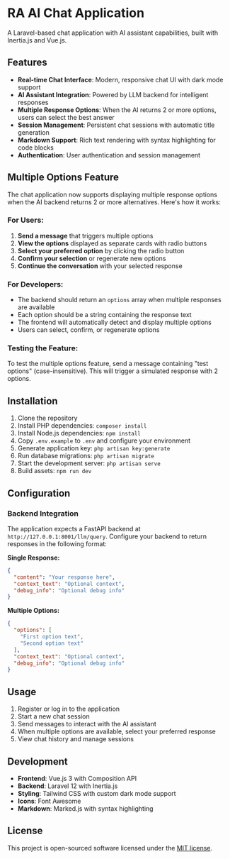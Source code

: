 # RA AI Chat Application

A Laravel-based chat application with AI assistant capabilities, built with Inertia.js and Vue.js.

## Features

- **Real-time Chat Interface**: Modern, responsive chat UI with dark mode support
- **AI Assistant Integration**: Powered by LLM backend for intelligent responses
- **Multiple Response Options**: When the AI returns 2 or more options, users can select the best answer
- **Session Management**: Persistent chat sessions with automatic title generation
- **Markdown Support**: Rich text rendering with syntax highlighting for code blocks
- **Authentication**: User authentication and session management

## Multiple Options Feature

The chat application now supports displaying multiple response options when the AI backend returns 2 or more alternatives. Here's how it works:

### For Users:
1. **Send a message** that triggers multiple options
2. **View the options** displayed as separate cards with radio buttons
3. **Select your preferred option** by clicking the radio button
4. **Confirm your selection** or regenerate new options
5. **Continue the conversation** with your selected response

### For Developers:
- The backend should return an `options` array when multiple responses are available
- Each option should be a string containing the response text
- The frontend will automatically detect and display multiple options
- Users can select, confirm, or regenerate options

### Testing the Feature:
To test the multiple options feature, send a message containing "test options" (case-insensitive). This will trigger a simulated response with 2 options.

## Installation

1. Clone the repository
2. Install PHP dependencies: `composer install`
3. Install Node.js dependencies: `npm install`
4. Copy `.env.example` to `.env` and configure your environment
5. Generate application key: `php artisan key:generate`
6. Run database migrations: `php artisan migrate`
7. Start the development server: `php artisan serve`
8. Build assets: `npm run dev`

## Configuration

### Backend Integration
The application expects a FastAPI backend at `http://127.0.0.1:8001/llm/query`. Configure your backend to return responses in the following format:

**Single Response:**
```json
{
  "content": "Your response here",
  "context_text": "Optional context",
  "debug_info": "Optional debug info"
}
```

**Multiple Options:**
```json
{
  "options": [
    "First option text",
    "Second option text"
  ],
  "context_text": "Optional context",
  "debug_info": "Optional debug info"
}
```

## Usage

1. Register or log in to the application
2. Start a new chat session
3. Send messages to interact with the AI assistant
4. When multiple options are available, select your preferred response
5. View chat history and manage sessions

## Development

- **Frontend**: Vue.js 3 with Composition API
- **Backend**: Laravel 12 with Inertia.js
- **Styling**: Tailwind CSS with custom dark mode support
- **Icons**: Font Awesome
- **Markdown**: Marked.js with syntax highlighting

## License

This project is open-sourced software licensed under the [MIT license](https://opensource.org/licenses/MIT).
